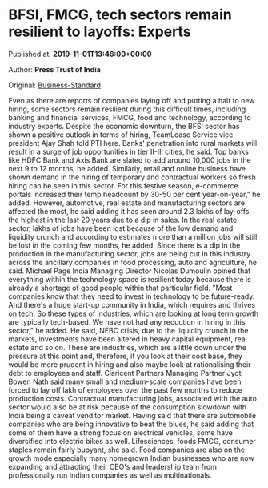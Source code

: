 
# BFSI, FMCG, tech sectors remain resilient to layoffs: Experts

Published at: **2019-11-01T13:46:00+00:00**

Author: **Press Trust of India**

Original: [Business-Standard](https://www.business-standard.com/article/economy-policy/bfsi-fmcg-tech-sectors-remain-resilient-to-layoffs-experts-119110101216_1.html)

Even as there are reports of companies laying off and putting a halt to new hiring, some sectors remain resilient during this difficult times, including banking and financial services, FMCG, food and technology, according to industry experts.
Despite the economic downturn, the BFSI sector has shown a positive outlook in terms of hiring, TeamLease Service vice president Ajay Shah told PTI here.
Banks' penetration into rural markets will result in a surge of job opportunities in tier II-III cities, he said.
Top banks like HDFC Bank and Axis Bank are slated to add around 10,000 jobs in the next 9 to 12 months, he added.
Similarly, retail and online business have shown demand in the hiring of temporary and contractual workers so fresh hiring can be seen in this sector. For this festive season, e-commerce portals increased their temp headcount by 30-50 per cent year-on-year," he added.
However, automotive, real estate and manufacturing sectors are affected the most, he said adding it has seen around 2.3 lakhs of lay-offs, the highest in the last 20 years due to a dip in sales.
In the real estate sector, lakhs of jobs have been lost because of the low demand and liquidity crunch and according to estimates more than a million jobs will still be lost in the coming few months, he added.
Since there is a dip in the production in the manufacturing sector, jobs are being cut in this industry across the ancillary companies in food processing, auto and agriculture, he said.
Michael Page India Managing Director Nicolas Dumoulin opined that everything within the technology space is resilient today because there is already a shortage of good people within that particular field.
"Most companies know that they need to invest in technology to be future-ready. And there's a huge start-up community in India, which requires and thrives on tech. So these types of industries, which are looking at long term growth are typically tech-based. We have not had any reduction in hiring in this sector," he added.
He said, NFBC crisis, due to the liquidity crunch in the markets, investments have been altered in heavy capital equipment, real estate and so on.
These are industries, which are a little down under the pressure at this point and, therefore, if you look at their cost base, they would be more prudent in hiring and also maybe look at rationalising their debt to employees and staff.
Claricent Partners Managing Partner Jyoti Bowen Nath said many small and medium-scale companies have been forced to lay off lakh of employees over the past few months to reduce production costs.
Contractual manufacturing jobs, associated with the auto sector would also be at risk because of the consumption slowdown with India being a caveat venditor market.
Having said that there are automobile companies who are being innovative to beat the blues, he said adding that some of them have a strong focus on electrical vehicles, some have diversified into electric bikes as well.
Lifesciences, foods FMCG, consumer staples remain fairly buoyant, she said.
Food companies are also on the growth mode especially many homegrown Indian businesses who are now expanding and attracting their CEO's and leadership team from professionally run Indian companies as well as multinationals.
